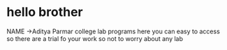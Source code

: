 
# hello brother
NAME ->Aditya Parmar 
college lab programs here
you can easy to access
 so there are  a trial fo your work 
 so not to worry about any lab